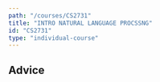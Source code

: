 ```yaml
---
path: "/courses/CS2731"
title: "INTRO NATURAL LANGUAGE PROCSSNG"
id: "CS2731"
type: "individual-course"
---
```


## Advice

